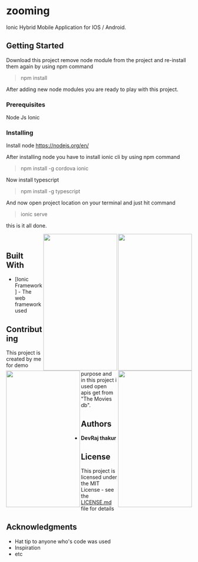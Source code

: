 # zooming

Ionic Hybrid Mobile Application for IOS / Android.

## Getting Started

Download this project remove node module from the project and re-install them again by using npm command  
> npm install 

After adding new node modules you are ready to play with this project.

### Prerequisites

Node Js
Ionic

### Installing

Install node 
https://nodejs.org/en/

After installing node you have to install ionic cli by using npm command 
>npm install -g cordova ionic

Now install typescript
>npm install -g typescript

And now open project location on your terminal and just hit command
> ionic serve

this is it all done.

  <img align="right" width="200" height="370" src="https://user-images.githubusercontent.com/24736668/53564680-8df36480-3b7d-11e9-9a98-d324250737fd.png">

  <img align="right" width="200" height="370" src="https://user-images.githubusercontent.com/24736668/53564682-8e8bfb00-3b7d-11e9-9208-8179bfbb3e23.png">

  <img align="left" width="200" height="370" src="https://user-images.githubusercontent.com/24736668/53564676-8d5ace00-3b7d-11e9-8809-9c52c2eee426.png">

  <img align="right" width="200" height="370" src="https://user-images.githubusercontent.com/24736668/53564679-8d5ace00-3b7d-11e9-9c15-e68d68d578a4.png">

<br>






## Built With

* [Ionic Framework] - The web framework used

## Contributing

This project is created by me for demo purpose and in this project i used open apis get from "The Movies db".



## Authors

* **DevRaj thakur** 

## License

This project is licensed under the MIT License - see the [LICENSE.md](LICENSE.md) file for details

## Acknowledgments

* Hat tip to anyone who's code was used
* Inspiration
* etc

